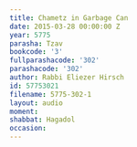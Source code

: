 ```yaml
---
title: Chametz in Garbage Can
date: 2015-03-28 00:00:00 Z
year: 5775
parasha: Tzav
bookcode: '3'
fullparashacode: '302'
parashacode: '302'
author: Rabbi Eliezer Hirsch
id: 57753021
filename: 5775-302-1
layout: audio
moment: 
shabbat: Hagadol
occasion: 
---
```


